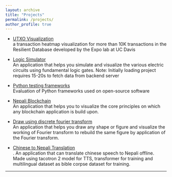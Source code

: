 ```yaml
---
layout: archive
title: "Projects"
permalink: /projects/
author_profile: true
---
```

- [UTXO Visualization](https://utxo.netlify.app/)<br>
 a transaction heatmap visualization for more than 10K transactions in the Resilient Database developed by the Expo lab at UC Davis
 
- [Logic Simulator ](https://logic-circuit-simulator-frontend.darshanacharya.repl.co/)<br>
  An application that helps you simulate and visualize the various electric circuits using fundamental logic gates.
  Note: Initially loading project requires 15-20s to fetch data from backend server

- [Python testing frameworks](https://github.com/EYH0602/TestEval)<br>      Evaluation of Python frameworks used on open-source software

<!-- - [Automated musical tune generation using char RNN](https://acharyadarshan.github.io/2020/03/web-pelican-intro/)<br>
  An application that can generate a sequence of ABC musical notes which can be played by media player to compose musical tunes -->

- [Nepali Blockchain](https://nepaliblockchain.netlify.app/)<br>
  An application that helps you to visualize the core principles on which any blockchain application is build upon.

- [Draw using discrete fourier transform](https://drawusing-fourier.netlify.app/)<br>
  An application that helps you draw any shape or figure and visualize the working of Fourier transform to rebuild the same figure by application of the Fourier transform.

<!-- - [2D Fighting game ](https://2d-1.darshanacharya.repl.co/)<br>.
  A modified retro style game similar to sonic made as part of intrenship. -->

- [Chinese to Nepali Translation ](https://github.com/acharyadarshan/Speech-Translator)<br>.
  An application that can translate chinese speech to Nepali offline. Made using tacotron 2 model for TTS, transformer for training and multilingual dataset as bible corpse dataset for training.

<!-- - [Portable Electrocardiogram Device ](https://acharyadarshan.netlify.app/projects.html)<br>
  A cheap and easily portable ECG device that helps you to measure the various prinicpal pulsating activities of heart. -->

<!-- - [Nepali Blockchain](https://nepaliblockchain.netlify.app/)<br>
  An application that helps you to visualize the core principles on which any blockchain application is build upon. -->

<!-- - [Make playable drum](https://github.com/acharyadarshan/MathMate)<br>
  A web application written in python that uses concepts from pygame to give you playable drum with nice UI. -->

<!-- - [Visaulize quicksort](https://visualizequicksort.netlify.app/)<br>
  A web application that helps you to visualize the fastest searching algorithm quick sort -->

---
